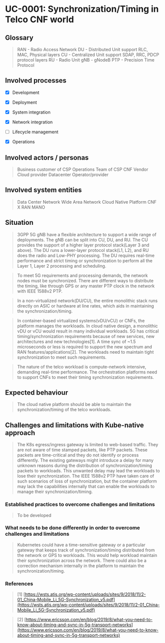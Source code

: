 # UC-0001: Synchronization/Timing in Telco CNF world

  

## Glossary

> RAN - Radio Access Network
> DU - Distributed Unit support RLC, MAC, Physical layers
> CU - Centralized Unit support SDAP, RRC, PDCP protocol layers
> RU - Radio Unit
> gNB - gNodeB
> PTP - Precision Time Protocol

  

## Involved processes

- [x] Development

- [x] Deployment

- [x] System integration

- [x] Network integration

- [ ] Lifecycle management

- [x] Operations

  

## Involved actors / personas

  

> Business customer of CSP
Operations Team of CSP
CNF Vendor
Cloud provider
Datacenter Operator/provider

  

## Involved system entities

  

>Data Center Network
Wide Area Network
Cloud Native Platform
CNF X
RAN
MANO

  

## Situation

> 3GPP 5G gNB have a flexible architecture to support a wide range of deployments. The gNB can be split into CU, DU, and RU. The CU provides the support of a higher layer protocol stack(Layer 3 and above). The DU runs a lower-layer protocol stack(L1, L2), and RU does the radio and Low-PHY processing. The DU requires real-time performance and strict timing or synchronization to perform all the Layer 1, Layer 2 processing and scheduling.

> To meet 5G requirements and processing demands, the network nodes must be synchronized. There are different ways to distribute the timing, like through GPS or any master PTP clock in the network with IEEE 1588v2 PTP.

> In a non-virtualized network(DU/CU), the entire monolithic stack runs directly on ASIC or hardware at line rates, which aids in maintaining the synchronization/timing.

> In container-based virtualized systems(vDU/vCU) or CNFs, the platform manages the workloads. In cloud native design, a monolithic vDU or vCU would result in many individual workloads. 5G has critical timing/synchronization requirements because of new services, new architectures and new technologies[1]. A time sync of ~1.5 microseconds or less is required to support the new spectrum and RAN features/applications[2]. The workloads need to maintain tight synchronization to meet such requirements.

> The nature of the telco workload is compute-network intensive, demanding real-time performance. The orchestration platforms need to support CNFs to meet their timing synchronization requirements.

  

## Expected behaviour

  

> The cloud native platform should be able to maintain the synchronization/timing of the telco workloads.

  

## Challenges and limitations with Kube-native approach

  

> The K8s egress/ingress gateway is limited to web-based traffic. They are not aware of time stamped packets, like PTP packets. These packets are time-critical and they do not identify or process differently. The existing gateways might introduce a delay for many unknown reasons during the distribution of synchronization/timing packets to workloads. This unwanted delay may lead the workloads to lose their synchronization. The IEEE 1588v2 PTP have taken care of such scenarios of loss of synchronization, but the container platform may lack the capabilities internally that can enable the workloads to manage their synchronization/timing.

  

### Established practices to overcome challenges and limitations

  

> To be developed

  

### What needs to be done differently in order to overcome challenges and limitations

  

> Kubernetes could have a time-sensitive gateway or a particular gateway that keeps track of synchronization/timing distributed from the network or GPS to workloads. This would help workload maintain their synchronization across the network. There could also be a correction mechanism internally in the platform to maintain the synchronization/timing.

  

### References

> [1] [https://wsts.atis.org/wp-content/uploads/sites/9/2018/11/2-01_China-Mobile_Li_5G-Synchronization_v5.pdf](https://wsts.atis.org/wp-content/uploads/sites/9/2018/11/2-01_China-Mobile_Li_5G-Synchronization_v5.pdf)

> [2] [https://www.ericsson.com/en/blog/2019/8/what-you-need-to-know-about-timing-and-sync-in-5g-transport-networks](https://www.ericsson.com/en/blog/2019/8/what-you-need-to-know-about-timing-and-sync-in-5g-transport-networks)